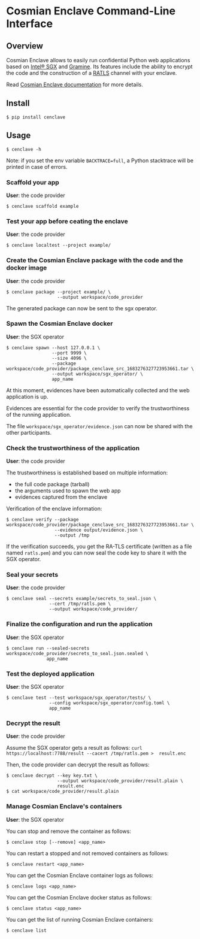 # Cosmian Enclave Command-Line Interface

## Overview

Cosmian Enclave allows to easily run confidential Python web applications based on [Intel® SGX](https://www.intel.com/content/www/us/en/products/docs/accelerator-engines/software-guard-extensions.html) and [Gramine](https://gramine.readthedocs.io/en/latest/).
Its features include the ability to encrypt the code and the construction of a [RATLS](https://arxiv.org/pdf/1801.05863) channel with your enclave.

Read [Cosmian Enclave documentation](https://docs.cosmian.com/compute/cosmian_enclave/overview/) for more details.

## Install

```console
$ pip install cenclave
```

## Usage

```console
$ cenclave -h
```

Note: if you set the env variable `BACKTRACE=full`, a Python stacktrace will be printed in case of errors.

### Scaffold your app

__User__: the code provider

```console
$ cenclave scaffold example
```

### Test your app before ceating the enclave

__User__: the code provider

```console
$ cenclave localtest --project example/
```

### Create the Cosmian Enclave package with the code and the docker image

__User__: the code provider

```console
$ cenclave package --project example/ \
                   --output workspace/code_provider 
```

The generated package can now be sent to the sgx operator.

### Spawn the Cosmian Enclave docker

__User__: the SGX operator

```console
$ cenclave spawn --host 127.0.0.1 \
                 --port 9999 \
                 --size 4096 \
                 --package workspace/code_provider/package_cenclave_src_1683276327723953661.tar \
                 --output workspace/sgx_operator/ \
                 app_name
```

At this moment, evidences have been automatically collected and the web application is up.

Evidences are essential for the code provider to verify the trustworthiness of the running application.

The file `workspace/sgx_operator/evidence.json` can now be shared with the other participants.

### Check the trustworthiness of the application

__User__: the code provider

The trustworthiness is established based on multiple information:

- the full code package (tarball)
- the arguments used to spawn the web app
- evidences captured from the enclave

Verification of the enclave information:

```console
$ cenclave verify --package workspace/code_provider/package_cenclave_src_1683276327723953661.tar \
                  --evidence output/evidence.json \
                  --output /tmp
```

If the verification succeeds, you get the RA-TLS certificate (written as a file named `ratls.pem`) and you can now seal
the code key to share it with the SGX operator.

### Seal your secrets

__User__: the code provider

```console
$ cenclave seal --secrets example/secrets_to_seal.json \
                --cert /tmp/ratls.pem \
                --output workspace/code_provider/
```

### Finalize the configuration and run the application

__User__: the SGX operator

```console
$ cenclave run --sealed-secrets workspace/code_provider/secrets_to_seal.json.sealed \
               app_name
```

### Test the deployed application

__User__: the SGX operator

```console
$ cenclave test --test workspace/sgx_operator/tests/ \
                --config workspace/sgx_operator/config.toml \
                app_name
```

### Decrypt the result

__User__: the code provider

Assume the SGX operator gets a result as follows: `curl https://localhost:7788/result --cacert /tmp/ratls.pem > 
result.enc`

Then, the code provider can decrypt the result as follows:

```console
$ cenclave decrypt --key key.txt \
                   --output workspace/code_provider/result.plain \
                   result.enc
$ cat workspace/code_provider/result.plain
```

### Manage Cosmian Enclave's containers

__User__: the SGX operator

You can stop and remove the container as follows:

```console
$ cenclave stop [--remove] <app_name>
```

You can restart a stopped and not removed containers as follows:

```console
$ cenclave restart <app_name>
```

You can get the Cosmian Enclave container logs as follows:

```console
$ cenclave logs <app_name>
```

You can get the Cosmian Enclave docker status as follows:

```console
$ cenclave status <app_name>
```

You can get the list of running Cosmian Enclave containers:

```console
$ cenclave list
```
